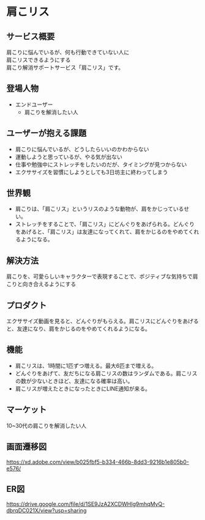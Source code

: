 # 肩こリス

## サービス概要
肩こりに悩んでいるが、何も行動できていない人に<br>
肩こリスできるようにする<br>
肩こり解消サポートサービス「肩こリス」です。

## 登場人物
- エンドユーザー
  - 肩こりを解消したい人

## ユーザーが抱える課題
- 肩こりに悩んでいるが、どうしたらいいのかわからない
- 運動しようと思っているが、やる気が出ない
- 仕事や勉強中にストレッチをしたいのだが、タイミングが見つからない
- エクササイズを習慣にしようとしても3日坊主に終わってしまう

## 世界観
- 肩こりは、「肩こリス」というリスのような動物が、肩をかじっているせい。
- ストレッチをすることで、「肩こリス」にどんぐりをあげられる。どんぐりをあげると、「肩こリス」は友達になってくれて、肩をかじるのをやめてくれるようになる。

## 解決方法
肩こりを、可愛らしいキャラクターで表現することで、ポジティブな気持ちで肩こりと向き合えるようにする

## プロダクト
エクササイズ動画を見ると、どんぐりがもらえる。肩こリスにどんぐりをあげると、友達になり、肩をかじるのをやめてくれるようになる。

## 機能
- 肩こリスは、1時間に1匹ずつ増える。最大6匹まで増える。
- どんぐりをあげて、友だちになる肩こリスの数はランダムである。肩こリスの数が少ないときほど、友達になる確率は高い。
- 肩こリスが増えたときになったときにLINE通知が来る。

## マーケット
10~30代の肩こりを解消したい人

## 画面遷移図
https://xd.adobe.com/view/b025fbf5-b334-466b-8dd3-9216b1e805b0-e576/

## ER図
https://drive.google.com/file/d/1SE9JzA2XCDWHIg9mhqMyQ-dbrqDC021X/view?usp=sharing
